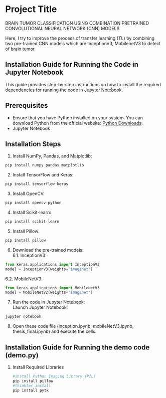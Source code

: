 # Project Title
BRAIN TUMOR CLASSIFICATION USING COMBINATION PRETRAINED CONVOLUTIONAL NEURAL NETWORK (CNN) MODELS

Here, I try to improve the process of transfer learning (TL) by combining two pre-trained CNN models which are InceptionV3, MobilenetV3 to detect of brain tumor.

## Installation Guide for Running the Code in Jupyter Notebook

This guide provides step-by-step instructions on how to install the required dependencies for running the code in Jupyter Notebook. 

## Prerequisites
- Ensure that you have Python installed on your system. You can download Python from the official website: [Python Downloads](https://www.python.org/downloads/).
- Jupyter Notebook

## Installation Steps

1. Install NumPy, Pandas, and Matplotlib:

```python
pip install numpy pandas matplotlib
```
2. Install TensorFlow and Keras:
```python
pip install tensorflow keras
```
3. Install OpenCV:
```python
pip install opencv-python
```
4. Install Scikit-learn:
```python
pip install scikit-learn
```
5. Install Pillow:
```python
pip install pillow
```
6. Download the pre-trained models:  
6.1. InceptionV3:
```python
from keras.applications import InceptionV3
model = InceptionV3(weights='imagenet')
```
6.2. MobileNetV3:
```python
from keras.applications import MobileNetV3
model = MobileNetV2(weights='imagenet')
```
7. Run the code in Jupyter Notebook:  
Launch Jupyter Notebook:
```bash
jupyter notebook
```
8. Open these code file (inception.ipynb, mobileNetV3.ipynb, thesis_final.ipynb) and execute the cells. 

## Installation Guide for Running the demo code (demo.py)
1. Install Required Libraries 
   ```bash
   #install Python Imaging Library (PIL)
   pip install pillow
   #thinkter install
   pip install pytk
   ```

